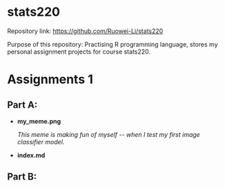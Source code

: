 # stats220

Repository link: https://github.com/Ruowei-Li/stats220

Purpose of this repository: Practising R programming language, stores my personal assignment projects for course stats220.

# Assignments 1
## Part A:
* **my_meme.png**

    _This meme is making fun of myself -- when I test my first image classifier model._

* **index.md**

## Part B:
